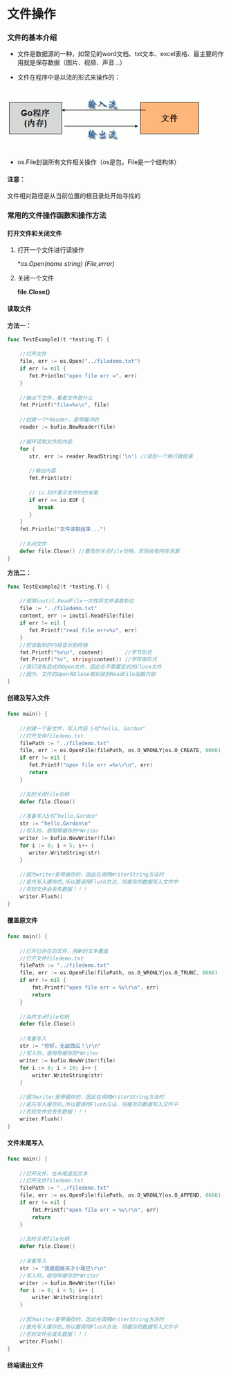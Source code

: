 # 文件操作

### 文件的基本介绍

- 文件是数据源的一种，如常见的word文档、txt文本、excel表格、最主要的作用就是保存数据（图片、视频、声音...）

- 文件在程序中是以流的形式来操作的：

<img src=".2、文件操作.assets/image-20240124085616042.png" alt="image-20240124085616042" style="zoom:50%;" />

- os.File封装所有文件相关操作（os是包，File是一个结构体）

#### 注意：

文件相对路径是从当前位置的根目录处开始寻找的

### 常用的文件操作函数和操作方法

#### 打开文件和关闭文件

1. 打开一个文件进行读操作

   **os.Open(name string) (*File,error)**
   
2. 关闭一个文件

   **file.Close()**

#### 读取文件

**方法一：**

```go
func TestExample1(t *testing.T) {

    //打开文件
    file, err := os.Open("../filedemo.txt")
    if err != nil {
       fmt.Println("open file err =", err)
    }

    //输出下文件，看看文件是什么
    fmt.Printf("file=%v\n", file)

    //创建一个*Reader，是带缓冲的
    reader := bufio.NewReader(file)

    //循环读取文件的内容
    for {
       str, err := reader.ReadString('\n') //读到一个换行就结束

       //输出内容
       fmt.Print(str)

       // io.EOF表示文件的的末尾
       if err == io.EOF {
          break
       }
    }
    fmt.Println("文件读取结束...")

    //关闭文件
    defer file.Close() //要及时关闭file句柄，否则会有内存泄漏
}
```

**方法二：**

```go
func TestExample2(t *testing.T) {

    //使用ioutil.ReadFile一次性将文件读取到位
    file := "../filedemo.txt"
    content, err := ioutil.ReadFile(file)
    if err != nil {
       fmt.Printf("read file err=%v", err)
    }
    //把读取到的内容显示到终端
    fmt.Printf("%v\n", content)       //字节形式
    fmt.Printf("%v", string(content)) //字符串形式
    //我们没有显式的Open文件，因此也不需要显式的Close文件
    //因为，文件的Open和Close被封装到ReadFile函数内部
}
```

#### 创建及写入文件

```go
func main() {

    //创建一个新文件，写入内容 5句"hello, Gardon"
    //打开文件filedemo.txt
    filePath := "../filedemo.txt"
    file, err := os.OpenFile(filePath, os.O_WRONLY|os.O_CREATE, 0666)
    if err != nil {
       fmt.Printf("open file err =%v\r\n", err)
       return
    }

    //及时关闭file句柄
    defer file.Close()

    //准备写入5句”hello,Gardon"
    str := "hello,Gardon\n"
    //写入时，使用带缓存的*Writer
    writer := bufio.NewWriter(file)
    for i := 0; i < 5; i++ {
       writer.WriteString(str)
    }

    //因为writer是带缓存的，因此在调用WriterString方法时
    //是先写入缓存的,所以要调用Flush方法，将缓存的数据写入文件中
    //否则文件会丢失数据！！！
    writer.Flush()
}
```

#### 覆盖原文件

```go
func main() {

	//打开已存在的文件，用新的文本覆盖
	//打开文件filedemo.txt
	filePath := "../filedemo.txt"
	file, err := os.OpenFile(filePath, os.O_WRONLY|os.O_TRUNC, 0666)
	if err != nil {
		fmt.Printf("open file err = %v\r\n", err)
		return
	}

	//及时关闭file句柄
	defer file.Close()

	//准备写入
	str := "你好，无敌西瓜！\r\n"
	//写入时，使用带缓存的*Writer
	writer := bufio.NewWriter(file)
	for i := 0; i < 10; i++ {
		writer.WriteString(str)
	}

	//因为writer是带缓存的，因此在调用WriterString方法时
	//是先写入缓存的,所以要调用Flush方法，将缓存的数据写入文件中
	//否则文件会丢失数据！！！
	writer.Flush()
}
```

#### 文件末尾写入

```go
func main() {

	//打开文件，在末尾追加文本
	//打开文件filedemo.txt
	filePath := "../filedemo.txt"
	file, err := os.OpenFile(filePath, os.O_WRONLY|os.O_APPEND, 0666)
	if err != nil {
		fmt.Printf("open file err = %v\r\n", err)
		return
	}

	//及时关闭file句柄
	defer file.Close()

	//准备写入
	str := "我是超级天才小尾巴\r\n"
	//写入时，使用带缓存的*Writer
	writer := bufio.NewWriter(file)
	for i := 0; i < 5; i++ {
		writer.WriteString(str)
	}

	//因为writer是带缓存的，因此在调用WriterString方法时
	//是先写入缓存的,所以要调用Flush方法，将缓存的数据写入文件中
	//否则文件会丢失数据！！！
	writer.Flush()
}
```

#### 终端读出文件

```go

```

